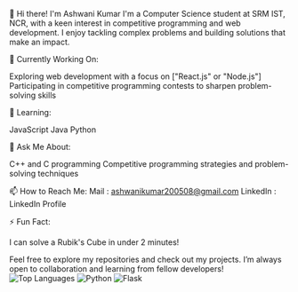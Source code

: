 👋 Hi there! I'm Ashwani Kumar
I'm a Computer Science student at SRM IST, NCR, with a keen interest in competitive programming and web development. I enjoy tackling complex problems and building solutions that make an impact.

🔭 Currently Working On:

Exploring web development with a focus on ["React.js" or "Node.js"]
Participating in competitive programming contests to sharpen problem-solving skills

🌱 Learning:

JavaScript
Java
Python

💬 Ask Me About:

C++ and C programming
Competitive programming strategies and problem-solving techniques

📫 How to Reach Me:
Mail : ashwanikumar200508@gmail.com
LinkedIn : LinkedIn Profile

⚡ Fun Fact:

I can solve a Rubik's Cube in under 2 minutes!

Feel free to explore my repositories and check out my projects. I’m always open to collaboration and learning from fellow developers!
![Top Languages](https://github-readme-stats.vercel.app/api/top-langs/?username=ashwani123&layout=compact&theme=radical)
![Python](https://img.shields.io/badge/Python-3776AB?style=for-the-badge&logo=python&logoColor=white)
![Flask](https://img.shields.io/badge/Flask-000000?style=for-the-badge&logo=flask&logoColor=white)
